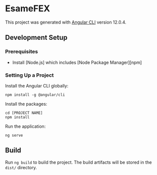 # EsameFEX

This project was generated with [Angular CLI](https://github.com/angular/angular-cli) version 12.0.4.

## Development Setup

### Prerequisites

- Install [Node.js] which includes [Node Package Manager][npm]

### Setting Up a Project

Install the Angular CLI globally:

```
npm install -g @angular/cli
```

Install the packages:

```
cd [PROJECT NAME]
npm install
```

Run the application:

```
ng serve
```

## Build

Run `ng build` to build the project. The build artifacts will be stored in the `dist/` directory.
